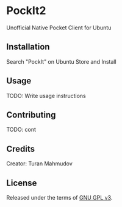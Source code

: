 # PockIt2
Unofficial Native Pocket Client for Ubuntu
## Installation
Search "PockIt" on Ubuntu Store and Install
## Usage
TODO: Write usage instructions
## Contributing
TODO: cont
## Credits
Creator: Turan Mahmudov
## License
Released under the terms of [GNU GPL v3](https://github.com/turanmahmudov/PockIt2/blob/master/LICENSE).

